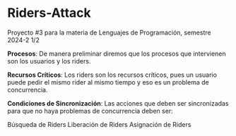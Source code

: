 # Riders-Attack
Proyecto #3 para la materia de Lenguajes de Programación, semestre 2024-2
1/2

**Procesos**: De manera preliminar diremos que los procesos que intervienen son los usuarios y los riders.

**Recursos Críticos**: Los riders son los recursos críticos, pues un usuario puede pedir el mismo rider al mismo tiempo y eso es un problema de concurrencia. 

**Condiciones de Sincronización**: Las acciones que deben ser sincronizadas para que no haya problemas de concurrencia deben ser:

Búsqueda de Riders
Liberación de Riders
Asignación de Riders
